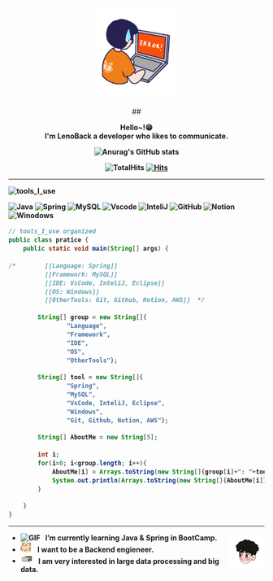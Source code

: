 <div align="center" width="50">

<img src="https://github.com/LenoBack/LenoBack/blob/main/images/Error-guy.gif?raw=true" href="https://github.com/LenoBack" alt="Hello Coders" width="30%" height="30%"/> <br>
  
##<p><strong>Hello~!😁 
<br>I'm LenoBack a developer who likes to communicate.

![Anurag's GitHub stats](https://github-readme-stats.vercel.app/api?username=LenoBack&show_icons=true&theme=radical)

![TotalHits](https://komarev.com/ghpvc/?username=LenoBack&color=orange)
[![Hits](https://hits.seeyoufarm.com/api/count/incr/badge.svg?url=https%3A%2F%2Fgithub.com%2FLenoBack&count_bg=%2379C83D&title_bg=%23868686&icon=github.svg&icon_color=%23FFC4C4&title=HITS&edge_flat=true)](https://hits.seeyoufarm.com)
</div>

<hr></hr>

![tools_I_use](https://img.shields.io/badge/-%F0%9F%9A%80%20Tools%20I%20use-orange)

![Java](https://img.shields.io/badge/Java-ED8B00?style=for-the-badge&logo=java&logoColor=white)
![Spring](https://img.shields.io/badge/Spring-6DB33F?style=for-the-badge&logo=spring&logoColor=white)
![MySQL](https://img.shields.io/badge/MySQL-005C84?style=for-the-badge&logo=mysql&logoColor=white)
![Vscode](https://img.shields.io/badge/VSCode-0078D4?style=for-the-badge&logo=visual%20studio%20code&logoColor=white)
![InteliJ](	https://img.shields.io/badge/IntelliJ_IDEA-000000.svg?style=for-the-badge&logo=intellij-idea&logoColor=white)
![GitHub](https://img.shields.io/badge/GitHub-100000?style=for-the-badge&logo=github&logoColor=white)
![Notion](https://img.shields.io/badge/Notion-000000?style=for-the-badge&logo=notion&logoColor=white)
![Winodows](https://img.shields.io/badge/Windows-0078D6?style=for-the-badge&logo=windows&logoColor=white
)


```java
// tools_I_use organized
public class pratice {
    public static void main(String[] args) {
        
/*        [[Language: Spring]]
          [[Framework: MySQL]]
          [[IDE: VsCode, InteliJ, Eclipse]]
          [[OS: Windows]]
          [[OtherTools: Git, Github, Notion, AWS]]  */
        
        String[] group = new String[]{
                "Language",
                "Framework",
                "IDE",
                "OS",
                "OtherTools"};

        String[] tool = new String[]{
                "Spring",
                "MySQL",
                "VsCode, InteliJ, Eclipse",
                "Windows",
                "Git, Github, Notion, AWS"};
        
        String[] AboutMe = new String[5];
        
        int i;
        for(i=0; i<group.length; i++){
            AboutMe[i] = Arrays.toString(new String[]{group[i]+": "+tool[i]});
            System.out.println(Arrays.toString(new String[]{AboutMe[i]}));
        }
        
    }
}
```
<hr></hr>

-  <img alt="GIF" src="https://github.com/SP-XD/SP-XD/blob/main/images/Developer.gif" width="25" /> &nbsp; I’m currently learning Java & Spring in BootCamp. <img width="15%" align="right" alt="Github Image" src="https://github.com/LenoBack/LenoBack/blob/main/images/smile-guy.gif?raw=true" /><br>
- <img src="https://github.com/LenoBack/LenoBack/blob/main/images/hyperkitty.gif?raw=true" width="20" />&nbsp;&nbsp;&nbsp; I want to be a Backend engieneer.
- <img src="https://github.com/LenoBack/LenoBack/blob/main/images/message.gif?raw=true" width="25" />&nbsp;&nbsp; I am very interested in large data processing and big data. <br>
